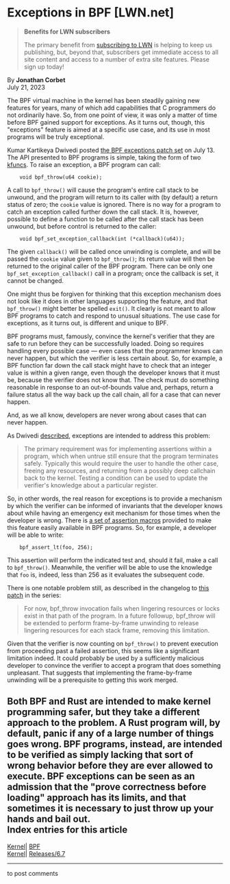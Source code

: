 # Exceptions in BPF [LWN.net]

> **Benefits for LWN subscribers**
> 
> The primary benefit from [subscribing to LWN](/Promo/nst-nag5/subscribe) is helping to keep us publishing, but, beyond that, subscribers get immediate access to all site content and access to a number of extra site features. Please sign up today! 

By **Jonathan Corbet**  
July 21, 2023 

The BPF virtual machine in the kernel has been steadily gaining new features for years, many of which add capabilities that C programmers do not ordinarily have. So, from one point of view, it was only a matter of time before BPF gained support for exceptions. As it turns out, though, this "exceptions" feature is aimed at a specific use case, and its use in most programs will be truly exceptional. 

Kumar Kartikeya Dwivedi posted [the BPF exceptions patch set](/ml/bpf/20230713023232.1411523-1-memxor@gmail.com/) on July 13. The API presented to BPF programs is simple, taking the form of two [kfuncs](/Articles/856005/). To raise an exception, a BPF program can call: 
    
    
        void bpf_throw(u64 cookie);
    

A call to `bpf_throw()` will cause the program's entire call stack to be unwound, and the program will return to its caller with (by default) a return status of zero; the `cookie` value is ignored. There is no way for a program to catch an exception called further down the call stack. It is, however, possible to define a function to be called after the call stack has been unwound, but before control is returned to the caller: 
    
    
        void bpf_set_exception_callback(int (*callback)(u64));
    

The given `callback()` will be called once unwinding is complete, and will be passed the `cookie` value given to `bpf_throw()`; its return value will then be returned to the original caller of the BPF program. There can be only one `bpf_set_exception_callback()` call in a program; once the callback is set, it cannot be changed. 

One might thus be forgiven for thinking that this exception mechanism does not look like it does in other languages supporting the feature, and that `bpf_throw()` might better be spelled `exit()`. It clearly is not meant to allow BPF programs to catch and respond to unusual situations. The use case for exceptions, as it turns out, is different and unique to BPF. 

BPF programs must, famously, convince the kernel's verifier that they are safe to run before they can be successfully loaded. Doing so requires handling every possible case — even cases that the programmer knows can never happen, but which the verifier is less certain about. So, for example, a BPF function far down the call stack might have to check that an integer value is within a given range, even though the developer knows that it must be, because the verifier does not know that. The check must do something reasonable in response to an out-of-bounds value and, perhaps, return a failure status all the way back up the call chain, all for a case that can never happen. 

And, as we all know, developers are never wrong about cases that can never happen. 

As Dwivedi [described](/ml/bpf/CAP01T77m9ArXiKLgKW-uttFikirC97VXP=hmXFkS8JrSDXRYJg@mail.gmail.com/), exceptions are intended to address this problem: 

> The primary requirement was for implementing assertions within a program, which when untrue still ensure that the program terminates safely. Typically this would require the user to handle the other case, freeing any resources, and returning from a possibly deep callchain back to the kernel. Testing a condition can be used to update the verifier's knowledge about a particular register. 

So, in other words, the real reason for exceptions is to provide a mechanism by which the verifier can be informed of invariants that the developer knows about while having an emergency exit mechanism for those times when the developer is wrong. There is [a set of assertion macros](/ml/bpf/20230713023232.1411523-10-memxor@gmail.com/) provided to make this feature easily available in BPF programs. So, for example, a developer will be able to write: 
    
    
        bpf_assert_lt(foo, 256);
    

This assertion will perform the indicated test and, should it fail, make a call to `bpf_throw()`. Meanwhile, the verifier will be able to use the knowledge that `foo` is, indeed, less than 256 as it evaluates the subsequent code. 

There is one notable problem still, as described in the changelog to [this patch](/ml/bpf/20230713023232.1411523-7-memxor@gmail.com/) in the series: 

> For now, bpf_throw invocation fails when lingering resources or locks exist in that path of the program. In a future followup, bpf_throw will be extended to perform frame-by-frame unwinding to release lingering resources for each stack frame, removing this limitation. 

Given that the verifier is now counting on `bpf_throw()` to prevent execution from proceeding past a failed assertion, this seems like a significant limitation indeed. It could probably be used by a sufficiently malicious developer to convince the verifier to accept a program that does something unpleasant. That suggests that implementing the frame-by-frame unwinding will be a prerequisite to getting this work merged. 

Both BPF and Rust are intended to make kernel programming safer, but they take a different approach to the problem. A Rust program will, by default, panic if any of a large number of things goes wrong. BPF programs, instead, are intended to be verified as simply lacking that sort of wrong behavior before they are ever allowed to execute. BPF exceptions can be seen as an admission that the "prove correctness before loading" approach has its limits, and that sometimes it is necessary to just throw up your hands and bail out.  
Index entries for this article  
---  
[Kernel](/Kernel/Index)| [BPF](/Kernel/Index#BPF)  
[Kernel](/Kernel/Index)| [Releases/6.7](/Kernel/Index#Releases-6.7)  
  


* * *

to post comments 
